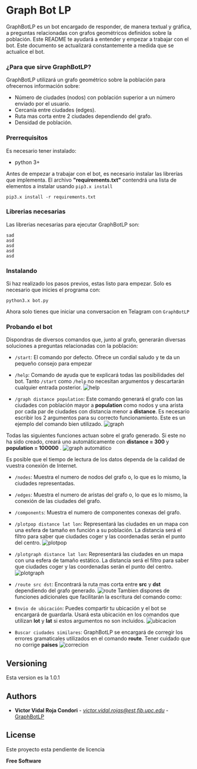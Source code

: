 # Graph Bot LP

GraphBotLP es un bot encargado de responder, de manera textual y gráfica, a preguntas relacionadas con grafos geométricos definidos sobre la población.
Este README te ayudará a entender y empezar a trabajar con el bot. Este documento se actualizará constantemente a medida que se actualice el bot.

### ¿Para que sirve GraphBotLP?

GraphBotLP utilizará un grafo geométrico sobre la población para ofrecernos información sobre:
- Número de ciudades (nodos) con población superior a un número enviado por el usuario.
- Cercanía entre ciudades (edges).
- Ruta mas corta entre 2 ciudades dependiendo del grafo.
- Densidad de población.

### Prerrequisitos

Es necesario tener instalado:
- python 3+

Antes de empezar a trabajar con el bot, es necesario instalar las librerías que implementa.
El archivo **"requirements.txt"** contendrá una lista de elementos a instalar usando ```pip3.x install```


```
pip3.x install -r requirements.txt
```

### Librerias necesarias
Las librerias necesarias para ejecutar GraphBotLP son:
```
sad
asd
asd
asd
asd
```
### Instalando

Si haz realizado los pasos previos, estas listo para empezar. Solo es necesario que inicies el programa con:
```
python3.x bot.py
```
Ahora solo tienes que iniciar una conversacion en Telagram con ```GraphBotLP```
### Probando el bot

Dispondras de diversos comandos que, junto al grafo, generarán diversas soluciones a preguntas relacionadas con la población:
- `/start`: El comando por defecto. Ofrece un cordial saludo y te da un pequeño consejo para empezar

- `/help`: Comando de ayuda que te explicará todas las posibilidades del bot. Tanto `/start` como `/help` no necesitan argumentos y descartarán cualquier entrada posterior.
![help](https://raw.githubusercontent.com/vrojasc/Imagenes/master/imagen_help.png)

- `/graph distance population`: Este comando generará el grafo con las ciudades con población mayor a **population** como nodos y una arista por cada par de ciudades con distancia menor a **distance**. Es necesario escribir los 2 argumentos para su correcto funcionamiento. Este es un ejemplo del comando bien utilizado.
![graph](https://raw.githubusercontent.com/vrojasc/Imagenes/master/imagen_graph.png)

Todas las siguientes funciones actuan sobre el grafo generado. Si este no ha sido creado, creará uno automáticamente con **distance = 300** y **population = 100000** .
![graph automático](https://raw.githubusercontent.com/vrojasc/Imagenes/master/imagen_generar_automatico.png)

Es posible que el tiempo de lectura de los datos dependa de la calidad de vuestra conexión de Internet.

- `/nodes`: Muestra el numero de nodos del grafo o, lo que es lo mismo, la ciudades representadas.

- `/edges`: Muestra el numero de aristas del grafo o, lo que es lo mismo, la conexión de las ciudades del grafo.

- `/components`: Muestra el numero de componentes conexas del grafo.

- `/plotpop distance lat lon`: Representará las ciudades en un mapa con una esfera de tamaño en función a su población. La distancia será el filtro para saber que ciudades coger y las coordenadas serán el punto del centro.
![plotpop](https://raw.githubusercontent.com/vrojasc/Imagenes/master/imagen_plotpop.png)

- `/plotgraph distance lat lon`: Representará las ciudades en un mapa con una esfera de tamaño estático. La distancia será el filtro para saber que ciudades coger y las coordenadas serán el punto del centro.
![plotgraph](https://raw.githubusercontent.com/vrojasc/Imagenes/master/imagen_plotgraph.png)

- `/route src dst`: Encontrará la ruta mas corta entre **src** y **dst** dependiendo del grafo generado.
![route](https://raw.githubusercontent.com/vrojasc/Imagenes/master/imagen_route.png)
Tambien dispones de funciones adicionales que facilitarán la escritura del comando como:

- `Envio de ubicación`: Puedes compartir tu ubicación y el bot se encargará de guardarla. Usará esta ubicación en los comandos que utilizan **lot** y **lat** si estos argumentos no son incluidos.
![ubicacion](https://raw.githubusercontent.com/vrojasc/Imagenes/master/imagen_ubi.png)

- `Buscar ciudades similares`: GraphBotLP se encargará de corregir los errores gramaticales utilizados en el comando **route**. Tener cuidado que no corrige **paises**
![correcion](https://raw.githubusercontent.com/vrojasc/Imagenes/master/imagen_arreglando_fallos.png)

## Versioning

Esta version es la 1.0.1

## Authors

* **Victor Vidal Roja Condori** - *victor.vidal.rojas@est.fib.upc.edu* - [GraphBotLP](https://github.com/vrojasc/Imagenes)

## License

Este proyecto esta pendiente de licencia

**Free Software**
